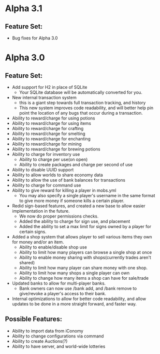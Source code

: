 Alpha 3.1
============
Feature Set:
------------

* Bug fixes for Alpha 3.0

Alpha 3.0
============
Feature Set:
------------

* Add support for H2 in place of SQLite
  * Your SQLite database will be automatically converted for you.
* New internal transaction system
  * this is a giant step towards full transaction tracking, and history
  * This new system improves code readability, and will better help pin point the location of any bugs that occur during a transaction.
* Ability to reward/charge for using potions
* Ability to reward/charge for using items
* Ability to reward/charge for crafting
* Ability to reward/charge for smelting
* Ability to reward/charge for enchanting
* Ability to reward/charge for mining
* Ability to reward/charge for brewing potions
* Ability to charge for inventory use
  * Ability to charge per use(on open)
  * Ability to create packages and charge per second of use
* Ability to disable UUID support
* Ability to allow worlds to share economy data
* Ability to allow the use of bank balances for transactions
* Ability to charge for command use
* Ability to give reward for killing a player in mobs.yml
  * You may also specify a single player's username in the same format to
  give more money if someone kills a certain player.
* Redid sign-based features, and created a new base to allow easier implementation in the future.
  * We now do proper permissions checks.
  * Added the ability to charge for sign use, and placement
  * Added the ability to set a max limit for signs owned by a player for certain signs.
* Added a shop system that allows player to sell various items they own for money and/or an item.
  * Ability to enable/disable shop use
  * Ability to limit how many players can browse a single shop at once
  * Ability to enable money sharing with shops(currently trades aren't shared)
  * Ability to limit how many player can share money with one shop.
  * Ability to limit how many shops a single player can own
  * Ability to change how many items a shop can have for sale/trade
* Updated banks to allow for multi-player banks.
  * Bank owners can now use /bank add, and /bank remove to give/revoke a player's access to their bank.
* Internal optimizations to allow for better code readability, and allow updates to be done in a more straight forward, and faster way.

Possible Features:
-----------------
* Ability to import data from iConomy
* Ability to change configurations via command
* Ability to create Auctions(?)
* Ability to have server, and world-wide lotteries
